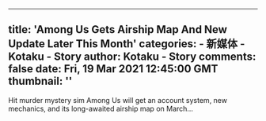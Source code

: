 
---
title: 'Among Us Gets Airship Map And New Update Later This Month'
categories: 
    - 新媒体
    - Kotaku - Story
author: Kotaku - Story
comments: false
date: Fri, 19 Mar 2021 12:45:00 GMT
thumbnail: ''
---

<div>   
Hit murder mystery sim Among Us will get an account system, new mechanics, and its long-awaited airship map on March…  
</div>
            